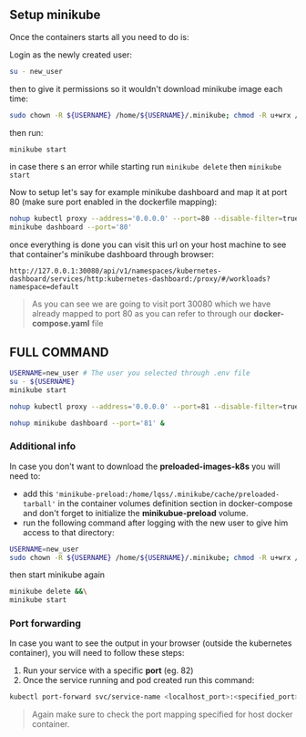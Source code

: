 ## Setup minikube
Once the containers starts all you need to do is:

Login as the newly created user:
```sh
su - new_user
```

then to give it permissions so it wouldn't download minikube image each time:
```sh
sudo chown -R ${USERNAME} /home/${USERNAME}/.minikube; chmod -R u+wrx /home/${USERNAME}/.minikube # Make sure to change ${USERNAME} with your username
```
then run:
```sh
minikube start
```

in case there s an error while starting run `minikube delete` then `minikube start`

Now to setup let's say for example minikube dashboard and map it at port 80 (make sure port enabled in the dockerfile mapping):
```sh
nohup kubectl proxy --address='0.0.0.0' --port=80 --disable-filter=true &
minikube dashboard --port='80'
```
once everything is done you can visit this url on your host machine to see that container's minikube dashboard through browser:
```
http://127.0.0.1:30080/api/v1/namespaces/kubernetes-dashboard/services/http:kubernetes-dashboard:/proxy/#/workloads?namespace=default
```
>As you can see we are going to visit port 30080 which we have already mapped to port 80 as you can refer to through our **docker-compose.yaml** file

## FULL COMMAND
```sh
USERNAME=new_user # The user you selected through .env file
su - ${USERNAME}
minikube start
```
```sh
nohup kubectl proxy --address='0.0.0.0' --port=81 --disable-filter=true &
```
```sh
nohup minikube dashboard --port='81' &
```
### Additional info
In case you don't want to download the **preloaded-images-k8s** you will need to:
- add this `'minikube-preload:/home/lqss/.minikube/cache/preloaded-tarball'` in the container volumes definition section in docker-compose and don't forget to initialize the **minikubue-preload** volume.
-  run the following command after logging with the new user to give him access to that directory:
```sh
USERNAME=new_user
sudo chown -R ${USERNAME} /home/${USERNAME}/.minikube; chmod -R u+wrx /home/${USERNAME}/.minikube
```
then start minikube again
```sh
minikube delete &&\
minikube start
```
### Port forwarding
In case you want to see the output in your browser (outside the kubernetes container), you will need to follow these steps:
1. Run your service with a specific **port** (eg. 82)
2. Once the service running and pod created run this command:
```sh
kubectl port-forward svc/service-name <localhost_port>:<specified_port> 
```
>Again make sure to check the port mapping specified for host docker container.